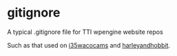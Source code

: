 # gitignore
A typical .gitignore file for TTI wpengine website repos 

Such as that used on [i35wacocams](https://github.com/ttitamu/i35wacocams-wpengine) and [harleyandhobbit](https://github.com/ttitamu/harleyandhobbit-wpengine).
